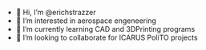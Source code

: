 - 👋 Hi, I’m @erichstrazzer
- 👀 I’m interested in aerospace engeneering
- 🌱 I’m currently learning CAD and 3DPrinting programs
- 💞️ I’m looking to collaborate for ICARUS PoliTO projects

<!---
erichstrazzer/erichstrazzer is a ✨ special ✨ repository because its `README.md` (this file) appears on your GitHub profile.
You can click the Preview link to take a look at your changes.
--->
